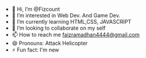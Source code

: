 - 👋 Hi, I’m @Fizcount
- 👀 I’m interested in Web Dev. And Game Dev.
- 🌱 I’m currently learning HTML,CSS, JAVASCRIPT 
- 💞️ I’m looking to collaborate on my self
- 📫 How to reach me faizramadhan4444@gmail.com
- 😄 Pronouns: Attack Helicopter
- ⚡ Fun fact: I'm new

<!---
Fizcount/Fizcount is a ✨ special ✨ repository because its `README.md` (this file) appears on your GitHub profile.
You can click the Preview link to take a look at your changes.
--->
